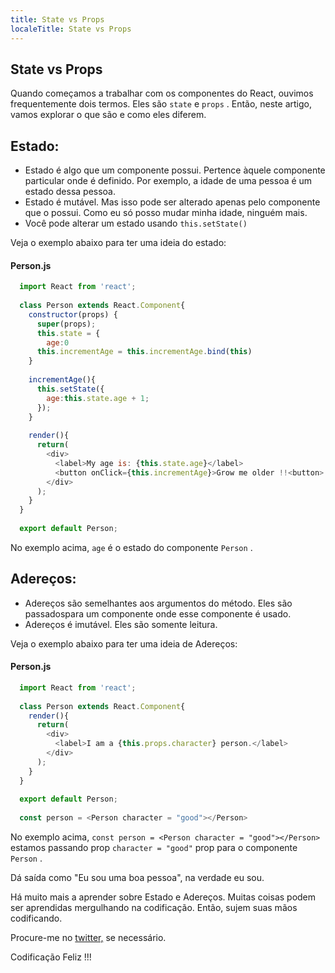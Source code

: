 ```yaml
---
title: State vs Props
localeTitle: State vs Props
---
```

## State vs Props

Quando começamos a trabalhar com os componentes do React, ouvimos frequentemente dois termos. Eles são `state` e `props` . Então, neste artigo, vamos explorar o que são e como eles diferem.

## Estado:

*   Estado é algo que um componente possui. Pertence àquele componente particular onde é definido. Por exemplo, a idade de uma pessoa é um estado dessa pessoa.
*   Estado é mutável. Mas isso pode ser alterado apenas pelo componente que o possui. Como eu só posso mudar minha idade, ninguém mais.
*   Você pode alterar um estado usando `this.setState()`

Veja o exemplo abaixo para ter uma ideia do estado:

#### Person.js

```javascript
  import React from 'react'; 
 
  class Person extends React.Component{ 
    constructor(props) { 
      super(props); 
      this.state = { 
        age:0 
      this.incrementAge = this.incrementAge.bind(this) 
    } 
 
    incrementAge(){ 
      this.setState({ 
        age:this.state.age + 1; 
      }); 
    } 
 
    render(){ 
      return( 
        <div> 
          <label>My age is: {this.state.age}</label> 
          <button onClick={this.incrementAge}>Grow me older !!<button> 
        </div> 
      ); 
    } 
  } 
 
  export default Person; 
```

No exemplo acima, `age` é o estado do componente `Person` .

## Adereços:

*   Adereços são semelhantes aos argumentos do método. Eles são passados ​​para um componente onde esse componente é usado.
*   Adereços é imutável. Eles são somente leitura.

Veja o exemplo abaixo para ter uma ideia de Adereços:

#### Person.js

```javascript
  import React from 'react'; 
 
  class Person extends React.Component{ 
    render(){ 
      return( 
        <div> 
          <label>I am a {this.props.character} person.</label> 
        </div> 
      ); 
    } 
  } 
 
  export default Person; 
 
  const person = <Person character = "good"></Person> 
```

No exemplo acima, `const person = <Person character = "good"></Person>` estamos passando prop `character = "good"` prop para o componente `Person` .

Dá saída como "Eu sou uma boa pessoa", na verdade eu sou.

Há muito mais a aprender sobre Estado e Adereços. Muitas coisas podem ser aprendidas mergulhando na codificação. Então, sujem suas mãos codificando.

Procure-me no [twitter,](https://twitter.com/getifyJr) se necessário.

Codificação Feliz !!!
